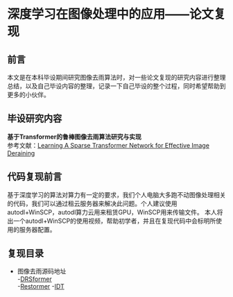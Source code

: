 # 深度学习在图像处理中的应用——论文复现
## 前言
本文是在本科毕设期间研究图像去雨算法时，对一些论文复现的研究内容进行整理总结，以及自己毕设内容的整理，记录一下自己毕设的整个过程，同时希望帮助到更多的小伙伴。
## 毕设研究内容
**基于Transformer的鲁棒图像去雨算法研究与实现**  
参考文献：[Learning A Sparse Transformer Network for Effective Image Deraining](https://arxiv.org/abs/2303.11950)
## 代码复现前言
基于深度学习的算法对算力有一定的要求，我们个人电脑大多跑不动图像处理相关的代码，我们可以通过租云服务器来解决此问题。个人建议使用autodl+WinSCP，autodl算力云用来租赁GPU，WinSCP用来传输文件。
本人将出一个autodl+WinSCP的使用视频，帮助初学者，并且在复现代码中会标明所使用的服务器配置。
## 复现目录

* 图像去雨源码地址  
  -[DRSformer](https://github.com/cschenxiang/DRSformer)  
  -[Restormer](https://github.com/swz30/Restormer/tree/main)
  -[IDT](https://github.com/jiexiaou/IDT?tab=readme-ov-file)
